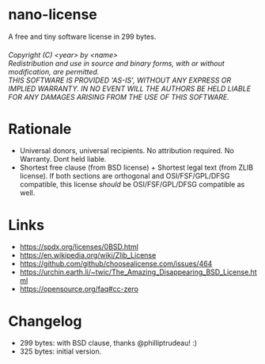 # nano-license

A free and tiny software license in 299 bytes.

<h6>
Copyright (C) &lt;year&gt; by &lt;name&gt;<br/>
Redistribution and use in source and binary forms, with or without modification, are permitted.</br>
THIS SOFTWARE IS PROVIDED 'AS-IS', WITHOUT ANY EXPRESS OR IMPLIED WARRANTY. IN NO EVENT WILL THE AUTHORS BE HELD LIABLE FOR ANY DAMAGES ARISING FROM THE USE OF THIS SOFTWARE.
</h6>

# Rationale
- Universal donors, universal recipients. No attribution required. No Warranty. Dont held liable.
- Shortest free clause (from BSD license) + Shortest legal text (from ZLIB license). If both sections are orthogonal and OSI/FSF/GPL/DFSG compatible, this license *should* be OSI/FSF/GPL/DFSG compatible as well.

# Links

- https://spdx.org/licenses/0BSD.html
- https://en.wikipedia.org/wiki/Zlib_License
- https://github.com/github/choosealicense.com/issues/464
- https://urchin.earth.li/~twic/The_Amazing_Disappearing_BSD_License.html
- https://opensource.org/faq#cc-zero

# Changelog
- 299 bytes: with BSD clause, thanks @philliptrudeau! :)
- 325 bytes: initial version.
